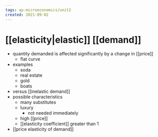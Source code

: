 ```yaml
---
tags: ap-microeconomics/unit2 
created: 2021-09-02
---
```


# [[elasticity|elastic]] [[demand]]

- quantity demanded is affected significantly by a change in [[price]]
	- flat curve
- examples
	- soda
	- real estate
	- gold
	- boats
- versus [[inelastic demand]]
- possible characteristics
	- many substitutes
	- luxury
		- not needed immediately
	- high [[price]]
	- [[elasticity coefficient]] greater than 1
- [[price elasticity of demand]] 
